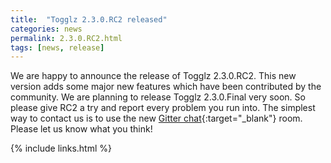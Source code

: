 ```yaml
---
title:  "Togglz 2.3.0.RC2 released"
categories: news
permalink: 2.3.0.RC2.html
tags: [news, release]
---
```

We are happy to announce the release of Togglz 2.3.0.RC2. This new version adds some major new features which have been contributed by the community. We are planning to release Togglz 2.3.0.Final very soon. So please give RC2 a try and report every problem you run into. The simplest way to contact us is to use the new [Gitter chat](https://gitter.im/togglz/togglz){:target="_blank"} room. Please let us know what you think!

{% include links.html %}
